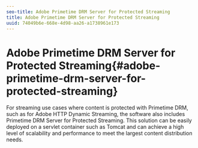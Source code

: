 ```yaml
---
seo-title: Adobe Primetime DRM Server for Protected Streaming
title: Adobe Primetime DRM Server for Protected Streaming
uuid: 74049b6e-668e-4d98-aa26-a1738961e173
---
```


# Adobe Primetime DRM Server for Protected Streaming{#adobe-primetime-drm-server-for-protected-streaming}

For streaming use cases where content is protected with Primetime DRM, such as for Adobe HTTP Dynamic Streaming, the software also includes Primetime DRM Server for Protected Streaming. This solution can be easily deployed on a servlet container such as Tomcat and can achieve a high level of scalability and performance to meet the largest content distribution needs.